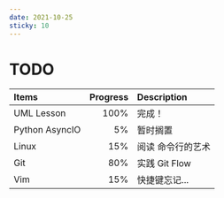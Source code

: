 ```yaml
---
date: 2021-10-25
sticky: 10
---
```


# TODO

| Items          | Progress | Description       |
| :------------- | -------: | :---------------- |
| UML Lesson     |     100% | 完成！            |
| Python AsyncIO |       5% | 暂时搁置          |
| Linux          |      15% | 阅读 命令行的艺术 |
| Git            |      80% | 实践 Git Flow     |
| Vim            |      15% | 快捷键忘记...     |
